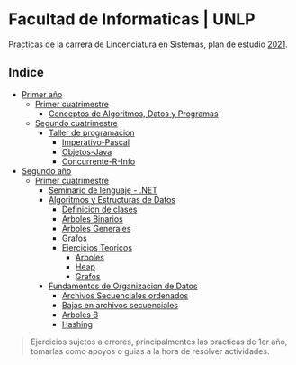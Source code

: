 # Facultad de Informaticas | UNLP
Practicas de la carrera de Lincenciatura en Sistemas, plan de estudio [2021](https://www.info.unlp.edu.ar/licenciatura-en-sistemas-plan-2021/).
## Indice
* [Primer año](https://github.com/juani48/Facultad-Practicas/tree/main/1ro)
  * [Primer cuatrimestre](https://github.com/juani48/Facultad-Practicas/tree/main/1ro/1-Cutrimestre)
    * [Conceptos de Algoritmos, Datos y Programas](https://github.com/juani48/Facultad-Practicas/tree/main/1ro/1-Cutrimestre/CADP)
  * [Segundo cuatrimestre](https://github.com/juani48/Facultad-Practicas/tree/main/1ro/2-Cutrimestre)
    * [Taller de programacion](https://github.com/juani48/Facultad-Practicas/tree/main/1ro/2-Cutrimestre/TallerDeProgramacion)
      * [Imperativo-Pascal](https://github.com/juani48/Facultad-Practicas/tree/main/1ro/2-Cutrimestre/TallerDeProgramacion/1-Imperativo%20(Pascal))
      * [Objetos-Java](https://github.com/juani48/Facultad-Practicas/tree/main/1ro/2-Cutrimestre/TallerDeProgramacion/2-Objetos%20(Java))
      * [Concurrente-R-Info](https://github.com/juani48/Facultad-Practicas/tree/main/1ro/2-Cutrimestre/TallerDeProgramacion/3-Concurrente%20(r-info))
* [Segundo año](https://github.com/juani48/Facultad-Practicas/tree/main/2do)
  * [Primer cuatrimestre](https://github.com/juani48/Facultad-Practicas/tree/main/2do/1er%20Cuatrimestre)
    * [Seminario de lenguaje - .NET](https://github.com/juani48/Facultad-Practicas/tree/main/2do/1er%20Cuatrimestre)
    * [Algoritmos y Estructuras de Datos](https://github.com/juani48/Facultad-Practicas/tree/main/2do/1er%20Cuatrimestre/AyED)
      * [Definicion de clases](https://github.com/juani48/Facultad-Practicas/tree/main/2do/1er%20Cuatrimestre/AyED/JavaClases)
      * [Arboles Binarios](https://github.com/juani48/Facultad-Practicas/tree/main/2do/1er%20Cuatrimestre/AyED/Practica2-ArbolesBInarios) 
      * [Arboles Generales](https://github.com/juani48/Facultad-Practicas/tree/main/2do/1er%20Cuatrimestre/AyED/Practica3-ArbolesGenerales)
      * [Grafos](https://github.com/juani48/Facultad-Practicas/tree/main/2do/1er%20Cuatrimestre/AyED/Pratica5-Grafos)
      * [Ejercicios Teoricos](https://github.com/juani48/Facultad-Practicas/tree/main/2do/1er%20Cuatrimestre/AyED/EjercitacionTeorica)
         - [Arboles](https://github.com/juani48/Facultad-Practicas/tree/main/2do/1er%20Cuatrimestre/AyED/EjercitacionTeorica/1-Arboles)
         - [Heap](https://github.com/juani48/Facultad-Practicas/tree/main/2do/1er%20Cuatrimestre/AyED/EjercitacionTeorica/2-Heap)
         - [Grafos](https://github.com/juani48/Facultad-Practicas/tree/main/2do/1er%20Cuatrimestre/AyED/EjercitacionTeorica/3-Grafos)
    * [Fundamentos de Organizacion de Datos](https://github.com/juani48/Facultad-Practicas/tree/main/2do/1er%20Cuatrimestre/FOD)
      * [Archivos Secuenciales ordenados](https://github.com/juani48/Facultad-Practicas/tree/main/2do/1er%20Cuatrimestre/FOD/Practica2-Algor%C3%ADtmica%20Cl%C3%A1sica)
      * [Bajas en archivos secuenciales](https://github.com/juani48/Facultad-Practicas/tree/main/2do/1er%20Cuatrimestre/FOD/Practica3-Bajas)
      * [Arboles B](https://github.com/juani48/Facultad-Practicas/tree/main/2do/1er%20Cuatrimestre/FOD/Practica4-Arboles)
      * [Hashing](https://github.com/juani48/Facultad-Practicas/tree/main/2do/1er%20Cuatrimestre/FOD/Practica5-Hashing)

>Ejercicios sujetos a errores, principalmentes las practicas de 1er año, tomarlas como apoyos o guias a la hora de resolver actividades.
